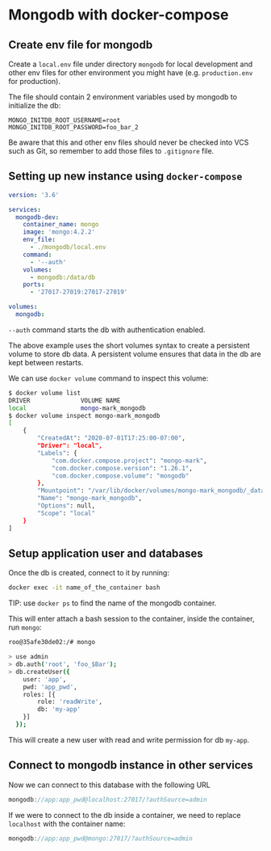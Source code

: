 # Mongodb with docker-compose

## Create env file for mongodb

Create a `local.env` file under directory `mongodb` for local development and other env files for other environment you might have (e.g. `production.env` for production).

The file should contain 2 environment variables used by mongodb to initialize the db:

```env
MONGO_INITDB_ROOT_USERNAME=root
MONGO_INITDB_ROOT_PASSWORD=foo_bar_2
```

Be aware that this and other env files should never be checked into VCS such as Git, so remember to add those files to `.gitignore` file.

## Setting up new instance using `docker-compose`

```yml
version: '3.6'

services:
  mongodb-dev:
    container_name: mongo
    image: 'mongo:4.2.2'
    env_file:
      - ./mongodb/local.env
    command:
      - '--auth'
    volumes:
      - mongodb:/data/db
    ports:
      - '27017-27019:27017-27019'

volumes:
  mongodb:
```

`--auth` command starts the db with authentication enabled.

The above example uses the short volumes syntax to create a persistent volume to store db data. A persistent volume ensures that data in the db are kept between restarts.

We can use `docker volume` command to inspect this volume:

```bash
$ docker volume list
DRIVER              VOLUME NAME
local               mongo-mark_mongodb
$ docker volume inspect mongo-mark_mongodb
[
    {
        "CreatedAt": "2020-07-01T17:25:00-07:00",
        "Driver": "local",
        "Labels": {
            "com.docker.compose.project": "mongo-mark",
            "com.docker.compose.version": "1.26.1",
            "com.docker.compose.volume": "mongodb"
        },
        "Mountpoint": "/var/lib/docker/volumes/mongo-mark_mongodb/_data",
        "Name": "mongo-mark_mongodb",
        "Options": null,
        "Scope": "local"
    }
]
```

## Setup application user and databases

Once the db is created, connect to it by running:

```bash
docker exec -it name_of_the_container bash
```

TIP: use `docker ps` to find the name of the mongodb container.

This will enter attach a bash session to the container, inside the container, run `mongo`:

```bash
roo@35afe30de02:/# mongo

> use admin
> db.auth('root', 'foo_$Bar');
> db.createUser({
    user: 'app',
    pwd: 'app_pwd',
    roles: [{
        role: 'readWrite',
        db: 'my-app'
    }]
  });
```

This will create a new user with read and write permission for db `my-app`.

## Connect to mongodb instance in other services

Now we can connect to this database with the following URL

```js
mongodb://app:app_pwd@localhost:27017/?authSource=admin
```

If we were to connect to the db inside a container, we need to replace `localhost` with the container name:

```js
mongodb://app:app_pwd@mongo:27017/?authSource=admin
```
